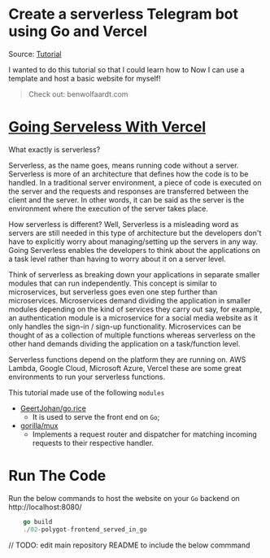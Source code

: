 # Create a serverless Telegram bot using Go and Vercel

Source: [Tutorial](https://dev.to/jj/create-a-serverless-telegram-bot-using-go-and-vercel-4fdb)

I wanted to do this tutorial so that I could learn how to 
Now I can use a template and host a basic website for myself! 

> Check out: benwolfaardt.com

# [Going Serveless With Vercel](https://dev.to/sumitkolhe/going-serveless-with-vercel-5b4o)

What exactly is serverless?

Serverless, as the name goes, means running code without a server. Serverless is more of an architecture that defines how the code is to be handled. In a traditional server environment, a piece of code is executed on the server and the requests and responses are transferred between the client and the server. In other words, it can be said as the server is the environment where the execution of the server takes place.

How serverless is different?
Well, Serverless is a misleading word as servers are still needed in this type of architecture but the developers don't have to explicitly worry about managing/setting up the servers in any way. Going Serverless enables the developers to think about the applications on a task level rather than having to worry about it on a server level.

Think of serverless as breaking down your applications in separate smaller modules that can run independently. This concept is similar to microservices, but serverless goes even one step further than microservices. Microservices demand dividing the application in smaller modules depending on the kind of services they carry out say, for example, an authentication module is a microservice for a social media website as it only handles the sign-in / sign-up functionality. Microservices can be thought of as a collection of multiple functions whereas serverless on the other hand demands dividing the application on a task/function level.

Serverless functions depend on the platform they are running on. AWS Lambda, Google Cloud, Microsoft Azure, Vercel these are some great environments to run your serverless functions.

This tutorial made use of the following `modules`
* [GeertJohan/go.rice](https://github.com/GeertJohan/go.rice)
  * It is used to serve the front end on `Go`;
* [gorilla/mux](https://github.com/gorilla/mux)
  * Implements a request router and dispatcher for matching incoming requests to their respective handler.

# Run The Code

Run the below commands to host the website on your `Go` backend on http://localhost:8080/

```go
    go build
    ./02-polygot-frontend_served_in_go 
```

// TODO: edit main repository README to include the below commmand
<!-- git branch --set-upstream-to=origin/03-dev-create_a_serverless_Telegram_bot_on_Vercel 03-dev-create_a_serverless_Telegram_bot_on_Vercel -->
<!-- Branch '03-dev-create_a_serverless_Telegram_bot_on_Vercel' set up to track remote branch '03-dev-create_a_serverless_Telegram_bot_on_Vercel' from 'origin'. -->
